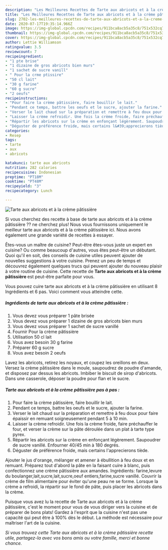 ```yaml
---
description: "Les Meilleures Recettes de Tarte aux abricots et à la crème pâtissière"
title: "Les Meilleures Recettes de Tarte aux abricots et à la crème pâtissière"
slug: 2702-les-meilleures-recettes-de-tarte-aux-abricots-et-a-la-creme-patissiere
date: 2020-07-17T19:35:14.966Z
image: https://img-global.cpcdn.com/recipes/911bca8acb5a35c8/751x532cq70/tarte-aux-abricots-et-a-la-creme-patissiere-photo-principale-de-la-recette.jpg
thumbnail: https://img-global.cpcdn.com/recipes/911bca8acb5a35c8/751x532cq70/tarte-aux-abricots-et-a-la-creme-patissiere-photo-principale-de-la-recette.jpg
cover: https://img-global.cpcdn.com/recipes/911bca8acb5a35c8/751x532cq70/tarte-aux-abricots-et-a-la-creme-patissiere-photo-principale-de-la-recette.jpg
author: Lettie Williamson
ratingvalue: 3.5
reviewcount: 7
recipeingredient:
- "1 pte brise"
- "1 dizaine de gros abricots bien murs"
- "1 sachet de sucre vanill"
- " Pour la crme ptissire"
- "50 cl lait"
- "30 g farine"
- "60 g sucre"
- "2 oeufs"
recipeinstructions:
- "Pour faire la crème pâtissière, faire bouillir le lait."
- "Pendant ce temps, battre les oeufs et le sucre, ajouter la farine."
- "Verser le lait chaud sur la préparation et remettre à feu doux pour faire épaissir en remuant soigneusement pendant 5 à 10 min."
- "Laisser la crème refroidir. Une fois la crème froide, faire préchauffer le four, et verser la crème sur la pâte déroulée dans un plat à tarte type pyrex."
- "Répartir les abricots sur la crème en enfonçant légèrement. Saupoudrer de sucre vanillé. Enfourner 40/45 min à 180 degrés."
- "Déguster de préférence froide, mais certains l&#39;apprecierons tiède."
categories:
- Resep
tags:
- tarte
- aux
- abricots

katakunci: tarte aux abricots 
nutrition: 282 calories
recipecuisine: Indonesian
preptime: "PT18M"
cooktime: "PT48M"
recipeyield: "3"
recipecategory: Lunch

---
```



![Tarte aux abricots et à la crème pâtissière](https://img-global.cpcdn.com/recipes/911bca8acb5a35c8/751x532cq70/tarte-aux-abricots-et-a-la-creme-patissiere-photo-principale-de-la-recette.jpg)

Si vous cherchez des recette à base de tarte aux abricots et à la crème pâtissière ?? ne cherchez plus! Nous vous fournissons uniquement le meilleur tarte aux abricots et à la crème pâtissière ici. Nous avons également une grande variété de recettes à essayer.

Êtes-vous un maître de cuisine? Peut-être êtes-vous juste un expert en cuisine? Ou comme beaucoup d'autres, vous êtes peut-être un débutant. Quoi qu'il en soit, des conseils de cuisine utiles peuvent ajouter de nouvelles suggestions à votre cuisine. Prenez un peu de temps et découvrez également quelques trucs qui peuvent ajouter du nouveau plaisir à votre routine de cuisine. Cette recette de <strong> Tarte aux abricots et à la crème pâtissière </strong> est peut-être parfaite pour vous.

<!--inarticleads1-->

Vous pouvez cuire tarte aux abricots et à la crème pâtissière en utilisant 8 Ingrédients et 6 pas. Voici comment vous atteindre cette.

##### Ingrédients de tarte aux abricots et à la crème pâtissière :

1. Vous devez vous préparer 1 pâte brisée
1. Vous devez vous préparer 1 dizaine de gros abricots bien murs
1. Vous devez vous préparer 1 sachet de sucre vanillé
1. Fournir  Pour la crème pâtissière
1. Utilisation 50 cl lait
1. Vous avez besoin 30 g farine
1. Préparer 60 g sucre
1. Vous avez besoin 2 oeufs


Lavez les abricots, retirez les noyaux, et coupez les oreillons en deux. Versez la crème pâtissière dans le moule, saupoudrez de poudre d&#39;amande, et disposez par dessus les abricots. Imbiber le biscuit de sirop d&#39;abricots. Dans une casserole, déposer la poudre pour flan et le sucre. 

<!--inarticleads2-->

##### Tarte aux abricots et à la crème pâtissière pas à pas :

1. Pour faire la crème pâtissière, faire bouillir le lait.
1. Pendant ce temps, battre les oeufs et le sucre, ajouter la farine.
1. Verser le lait chaud sur la préparation et remettre à feu doux pour faire épaissir en remuant soigneusement pendant 5 à 10 min.
1. Laisser la crème refroidir. Une fois la crème froide, faire préchauffer le four, et verser la crème sur la pâte déroulée dans un plat à tarte type pyrex.
1. Répartir les abricots sur la crème en enfonçant légèrement. Saupoudrer de sucre vanillé. Enfourner 40/45 min à 180 degrés.
1. Déguster de préférence froide, mais certains l&#39;apprecierons tiède.


Ajouter le jus d&#39;orange, mélanger et amener à ébullition à feu doux et en remuant. Préparez tout d&#39;abord la pâte en la faisant cuire à blanc, puis confectionnez une crème pâtissière aux amandes. Ingrédients: farine,levure du boulanger,lait,sucre,lait,sucre,oeuf entiers,farine,sucre vanillé. Couvrir la crème de film alimentaire pour éviter qu&#39;une peau ne se forme. Lorsque la crème a refroidi, la répartir sur le fond de pâte, puis placer les abricots dans la crème. 

<!--inarticleads1-->

<p>
Puisque vous avez lu la recette de Tarte aux abricots et à la crème pâtissière, c'est le moment pour vous de vous diriger vers la cuisine et de préparer de bons plats! Gardez à l'esprit que la cuisine n'est pas une capacité qui peut être à 100% dès le début. La méthode est nécessaire pour maîtriser l'art de la cuisine.
</p>

<p>
<i>Si vous trouvez cette Tarte aux abricots et à la crème pâtissière recette utile, partagez-la avec vos bons amis ou votre famille, merci et bonne chance.</i>
</p>
